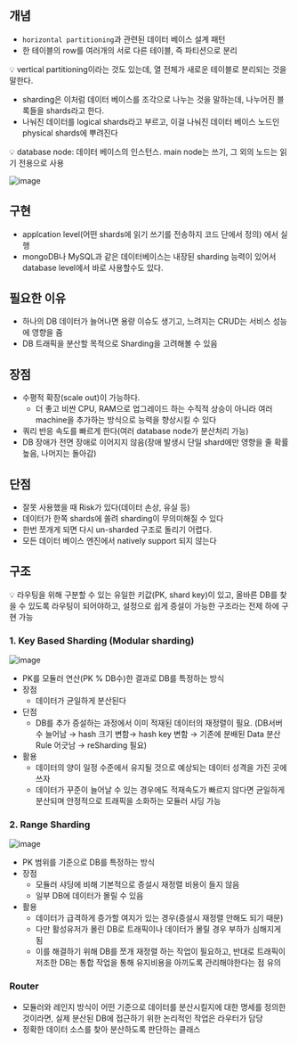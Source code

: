 ## 개념

- `horizontal partitioning`과 관련된 데이터 베이스 설계 패턴
- 한 테이블의 row를 여러개의 서로 다른 테이블, 즉 파티션으로 분리

<aside>
💡 vertical partitioning이라는 것도 있는데, 열 전체가 새로운 테이블로 분리되는 것을 말한다.

</aside>

- sharding은 이처럼 데이터 베이스를 조각으로 나누는 것을 말하는데, 나누어진 블록들을 shards라고 한다.
- 나눠진 데이터를 logical shards라고 부르고, 이걸 나눠진 데이터 베이스 노드인 physical shards에 뿌려진다

<aside>
💡 database node: 데이터 베이스의 인스턴스. main node는 쓰기, 그 외의 노드는 읽기 전용으로 사용

</aside>

![image](https://user-images.githubusercontent.com/56625356/164237728-24154437-824b-4ec9-9aba-f8faeab9ff81.png)


## 구현

- applcation level(어떤 shards에 읽기 쓰기를 전송하지 코드 단에서 정의) 에서 실행
- mongoDB나 MySQL과 같은 데이터베이스는 내장된 sharding 능력이 있어서 database level에서 바로 사용할수도 있다.

## 필요한 이유

- 하나의 DB 데이터가 늘어나면 용량 이슈도 생기고, 느려지는 CRUD는 서비스 성능에 영향을 줌
- DB 트래픽을 분산할 목적으로 Sharding을 고려해볼 수 있음

## 장점

- 수평적 확장(scale out)이 가능하다.
    - 더 좋고 비싼 CPU, RAM으로 업그레이드 하는 수직적 상승이 아니라 여러 machine을 추가하는 방식으로 능력을 향상시킬 수 있다
- 쿼리 반응 속도를 빠르게 한다(여러 database node가 분산처리 가능)
- DB 장애가 전면 장애로 이어지지 않음(장애 발생시 단일 shard에만 영향을 줄 확률 높음, 나머지는 돌아감)

## 단점

- 잘못 사용했을 때 Risk가 있다(데이터 손상, 유실 등)
- 데이터가 한쪽 shards에 쏠려 sharding이 무의미해질 수 있다
- 한번 쪼개게 되면 다시 un-sharded 구조로 돌리기 어렵다.
- 모든 데이터 베이스 엔진에서 natively support 되지 않는다

## 구조

<aside>
💡 라우팅을 위해 구분할 수 있는 유일한 키값(PK, shard key)이 있고, 올바른 DB를 찾을 수 있도록 라우팅이 되어야하고, 설정으로 쉽게 증설이 가능한 구조라는 전제 하에 구현 가능

</aside>

### 1. Key Based Sharding (Modular sharding)

![image](https://user-images.githubusercontent.com/56625356/164237888-72d25d13-ff3f-4604-82d3-453f29e93980.png)


- PK를 모듈러 연산(PK % DB수)한 결과로 DB를 특정하는 방식
- 장점
    - 데이터가 균일하게 분산된다
- 단점
    - DB를 추가 증설하는 과정에서 이미 적재된 데이터의 재정렬이 필요. (DB서버수 늘어남 → hash 크기 변함→ hash key 변함 → 기존에 분배된 Data 분산 Rule 어긋남 → reSharding 필요)
- 활용
    - 데이터의 양이 일정 수준에서 유지될 것으로 예상되는 데이터 성격을 가진 곳에 쓰자
    - 데이터가 꾸준이 늘어날 수 있는 경우에도 적재속도가 빠르지 않다면 균일하게 분산되며 안정적으로 트래픽을 소화하는 모듈러 샤딩 가능


### 2. Range Sharding

![image](https://user-images.githubusercontent.com/56625356/164237979-ce603eee-1baa-4e96-b00d-bc86d48fae8b.png)

- PK 범위를 기준으로 DB를 특정하는 방식
- 장점
    - 모듈러 샤딩에 비해 기본적으로 증설시 재정렬 비용이 들지 않음
    - 일부 DB에 데이터가 몰릴 수 있음
- 활용
    - 데이터가 급격하게 증가할 여지가 있는 경우(증설시 재정렬 안해도 되기 때문)
    - 다만 활성유저가 몰린 DB로 트래픽이나 데이터가 몰릴 경우 부하가 심해지게 됨
    - 이를 해결하기 위해 DB를 쪼개 재정렬 하는 작업이 필요하고, 반대로 트래픽이 저조한 DB는 통합 작업을 통해 유지비용을 아끼도록 관리해야한다는 점 유의


### Router

- 모듈러와 레인지 방식이 어떤 기준으로 데이터를 분산시킬지에 대한 명세를 정의한 것이라면, 실제 분산된 DB에 접근하기 위한 논리적인 작업은 라우터가 담당
- 정확한 데이터 소스를 찾아 분산하도록 판단하는 클래스
